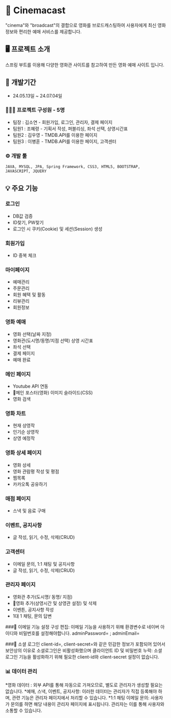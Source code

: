 # 📌 Cinemacast

"cinema"와 "broadcast"의 결합으로 영화를 브로드캐스팅하여 사용자에게 최신 영화 정보와 편리한 예매 서비스를 제공합니다.


## 🖥️ 프로젝트 소개

스프링 부트를 이용해 다양한 영화관 사이트를 참고하여 만든 영화 예매 사이트 입니다.

## 📆 개발기간

* 24.05.13일 ~ 24.07.04일

### 👨‍👩‍👦 프로젝트 구성원 - 5명

* 팀장 : 김소연 - 회원가입, 로그인, 관리자, 결제 페이지
* 팀원1 : 조혜령 - 기획서 작성, 퍼블리싱, 좌석 선택, 상영시간표
* 팀원2 : 김우영 - TMDB.API를 이용한 페이지
* 팀원3 : 이병훈 - TMDB.API를 이용한 페이지, 고객센터           

### ⚙️ 개발 툴

```
JAVA, MYSQL, JPA, Spring Framework, CSS3, HTML5, BOOTSTRAP, JAVASCRIPT, JQUERY
```

## 💡 주요 기능

### 로그인
* DB값 검증
* ID찾기, PW찾기
* 로그인 시 쿠키(Cookie) 및 세션(Session) 생성
  
### 회원가입
* ID 중복 체크

### 마이페이지
* 예매관리
* 주문관리
* 회원 혜택 및 활동
* 리뷰관리
* 회원정보 

### 영화 예매
* 영화 선택(날짜 지정)
* 영화관(도시명/동명/지점 선택) 상영 시간표
* 좌석 선택
* 결제 페이지
* 예매 완료

### 메인 페이지
* Youtube API 연동
* 메인 포스터(영화) 이미지 슬라이드(CSS)
* 영화 검색

### 영화 차트
* 현재 상영작
* 인기순 상영작
* 상영 예정작

### 영화 상세 페이지
* 영화 상세
* 영화 관람평 작성 및 평점
* 찜목록
* 카카오톡 공유하기

### 매점 페이지
* 스낵 및 음료 구매

### 이벤트, 공지사항
* 글 작성, 읽기, 수정, 삭제(CRUD)

### 고객센터
* 이메일 문의, 1:1 채팅 및 공지사항
* 글 작성, 읽기, 수정, 삭제(CRUD)

### 관리자 페이지
* 영화관 추가(도시명/ 동명/ 지점)
* 영화 추가(상영시간 및 상영관 설정) 및 삭제
* 이벤튼, 공지사항 작성
* 1대 1 채팅, 문의 답변

###📧 이메일 기능 설정
구성 편집: 이메일 기능을 사용하기 위해 환경변수로 네이버 아이디와 비밀번호를 설정해야합니다.
adminPassword= ; adminEmail=

###🚫 소셜 로그인
client-id=, client-secret=와 같은 민감한 정보가 포함되어 있어서 보안상의 이유로 소셜로그인은 비활성화했으며
클라이언트 ID 및 비밀번호 누락: 소셜 로그인 기능을 활성화하기 위해 필요한 client-id와 client-secret 설정이 없습니다.

### 📊 데이터 관리
*영화 데이터 : 외부 API를 통해 자동으로 가져오므로, 별도로 관리자가 생성할 필요는 없습니다.
*예매, 스낵, 이벤트, 공지사항: 이러한 데이터는 관리자가 직접 등록해야 하며, 관련 기능은 관리자 페이지에서 처리할 수 있습니다.
*1:1 채팅 이메일 문의: 사용자가 문의를 하면 해당 내용이 관리자 페이지에 표시됩니다. 관리자는 이를 통해 사용자와 소통할 수 있습니다.
